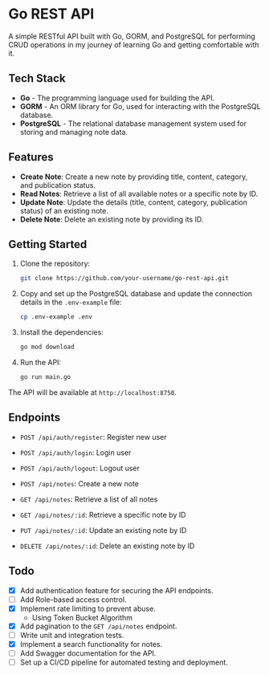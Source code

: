 # Go REST API

A simple RESTful API built with Go, GORM, and PostgreSQL for performing CRUD operations in my journey of learning Go and getting comfortable with it.

## Tech Stack

- **Go** - The programming language used for building the API.
- **GORM** - An ORM library for Go, used for interacting with the PostgreSQL database.
- **PostgreSQL** - The relational database management system used for storing and managing note data.

## Features

- **Create Note**: Create a new note by providing title, content, category, and publication status.
- **Read Notes**: Retrieve a list of all available notes or a specific note by ID.
- **Update Note**: Update the details (title, content, category, publication status) of an existing note.
- **Delete Note**: Delete an existing note by providing its ID.

## Getting Started

1. Clone the repository:

   ```bash
   git clone https://github.com/your-username/go-rest-api.git
   ```

2. Copy and set up the PostgreSQL database and update the connection details in the `.env-example` file:

   ```bash
   cp .env-example .env
   ```

3. Install the dependencies:

   ```bash
   go mod download
   ```

4. Run the API:

   ```bash
   go run main.go
   ```

The API will be available at `http://localhost:8750`.

## Endpoints

- `POST /api/auth/register`: Register new user
- `POST /api/auth/login`: Login user
- `POST /api/auth/logout`: Logout user

- `POST /api/notes`: Create a new note
- `GET /api/notes`: Retrieve a list of all notes
- `GET /api/notes/:id`: Retrieve a specific note by ID
- `PUT /api/notes/:id`: Update an existing note by ID
- `DELETE /api/notes/:id`: Delete an existing note by ID

## Todo

- [x] Add authentication feature for securing the API endpoints.
- [ ] Add Role-based access control.
- [x] Implement rate limiting to prevent abuse.
  - Using Token Bucket Algorithm
- [x] Add pagination to the `GET /api/notes` endpoint.
- [ ] Write unit and integration tests.
- [x] Implement a search functionality for notes.
- [ ] Add Swagger documentation for the API.
- [ ] Set up a CI/CD pipeline for automated testing and deployment.
